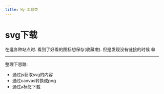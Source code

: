 ```yaml
---
title: Hy-工具类
---
```


# svg下载

在逛各种站点时. 看到了好看的图标想保存(收藏嗷). 但是发现没有链接的时候 😁


<script setup>
import Index from './components/hyExportSvg.vue';
import { svgCode } from './assets/code/code';
import hyCode from '../components/hyCode/index.vue';
</script>

<Index/>

-----
整理下思路:
* 通过js获取svg的内容
* 通过canvas转换成png
* 通过a标签下载

<hyCode :code="svgCode"/>



